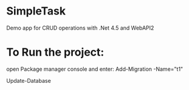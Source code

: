 # SimpleTask
Demo app for CRUD operations with .Net 4.5 and WebAPI2 

# To Run the project:
open Package manager console and enter:
  Add-Migration -Name="t1"
  
  Update-Database
